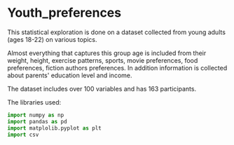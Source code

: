 # Youth_preferences
This statistical exploration is done on a dataset collected from young adults (ages 18-22) on various topics.

Almost everything that captures this group age is included from their weight, height, exercise patterns, sports, movie preferences, 
food preferences, fiction authors preferences. In addition information is collected about parents' education level and income.

The dataset includes over 100 variables and has 163 participants. 

The libraries used:

```python
import numpy as np
import pandas as pd
import matplolib.pyplot as plt
import csv
```



